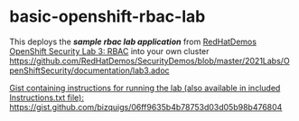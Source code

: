 # basic-openshift-rbac-lab
This deploys the ***sample rbac lab application*** from [RedHatDemos OpenShift Security Lab 3: RBAC](https://github.com/RedHatDemos/SecurityDemos/blob/master/2021Labs/OpenShiftSecurity/documentation/lab3.adoc) into your own cluster
https://github.com/RedHatDemos/SecurityDemos/blob/master/2021Labs/OpenShiftSecurity/documentation/lab3.adoc

<u>Gist containing instructions for running the lab (also available in included Instructions.txt file):</ul>
https://gist.github.com/bizquigs/06ff9635b4b78753d03d05b98b476804

